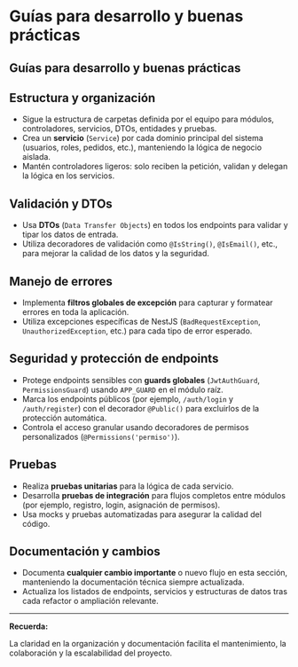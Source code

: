 # Guías para desarrollo y buenas prácticas

## Guías para desarrollo y buenas prácticas

## Estructura y organización

- Sigue la estructura de carpetas definida por el equipo para módulos, controladores, servicios, DTOs, entidades y pruebas.
- Crea un **servicio** (`Service`) por cada dominio principal del sistema (usuarios, roles, pedidos, etc.), manteniendo la lógica de negocio aislada.
- Mantén controladores ligeros: solo reciben la petición, validan y delegan la lógica en los servicios.

## Validación y DTOs

- Usa **DTOs** (`Data Transfer Objects`) en todos los endpoints para validar y tipar los datos de entrada.
- Utiliza decoradores de validación como `@IsString()`, `@IsEmail()`, etc., para mejorar la calidad de los datos y la seguridad.

## Manejo de errores

- Implementa **filtros globales de excepción** para capturar y formatear errores en toda la aplicación.
- Utiliza excepciones específicas de NestJS (`BadRequestException`, `UnauthorizedException`, etc.) para cada tipo de error esperado.

## Seguridad y protección de endpoints

- Protege endpoints sensibles con **guards globales** (`JwtAuthGuard`, `PermissionsGuard`) usando `APP_GUARD` en el módulo raíz.
- Marca los endpoints públicos (por ejemplo, `/auth/login` y `/auth/register`) con el decorador `@Public()` para excluirlos de la protección automática.
- Controla el acceso granular usando decoradores de permisos personalizados (`@Permissions('permiso')`).

## Pruebas

- Realiza **pruebas unitarias** para la lógica de cada servicio.
- Desarrolla **pruebas de integración** para flujos completos entre módulos (por ejemplo, registro, login, asignación de permisos).
- Usa mocks y pruebas automatizadas para asegurar la calidad del código.

## Documentación y cambios

- Documenta **cualquier cambio importante** o nuevo flujo en esta sección, manteniendo la documentación técnica siempre actualizada.
- Actualiza los listados de endpoints, servicios y estructuras de datos tras cada refactor o ampliación relevante.

---

**Recuerda:**

La claridad en la organización y documentación facilita el mantenimiento, la colaboración y la escalabilidad del proyecto.